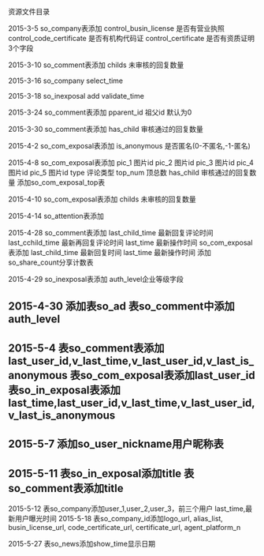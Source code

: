 ﻿资源文件目录

2015-3-5
so_company表添加
control_busin_license    是否有营业执照
control_code_certificate 是否有机构代码证
control_certificate      是否有资质证明
3个字段

2015-3-10
so_comment表添加
childs                   未审核的回复数量

2015-3-16
so_company
select_time

2015-3-18
so_inexposal
add validate_time

2015-3-24
so_comment表添加
pparent_id 祖父id 默认为0

2015-3-30
so_comment表添加
has_child 审核通过的回复数量

2015-4-2
so_com_exposal表添加
is_anonymous 是否匿名(0-不匿名,-1-匿名)

2015-4-8
so_com_exposal表添加
pic_1 图片id
pic_2 图片id
pic_3 图片id
pic_4 图片id
pic_5 图片id
type 评论类型
top_num 顶总数
has_child 审核通过的回复数量
添加so_com_exposal_top表

2015-4-10
so_com_exposal表添加
childs 未审核的回复数量

2015-4-14
so_attention表添加

2015-4-28
so_comment表添加
last_child_time 最新回复评论时间
last_cchild_time 最新再回复评论时间
last_time 最新操作时间
so_com_exposal表添加
last_child_time 最新回复时间
last_time 最新操作时间
添加so_share_count分享计数表

2015-4-29
so_inexposal表添加
auth_level企业等级字段

2015-4-30
添加表so_ad
表so_comment中添加auth_level
---------------------------------------------------------------
2015-5-4
表so_comment表添加last_user_id,v_last_time,v_last_user_id,v_last_is_anonymous
表so_com_exposal表添加last_user_id
表so_in_exposal表添加last_time,last_user_id,v_last_time,v_last_user_id,v_last_is_anonymous
--------------------------------------------------------------
2015-5-7
添加so_user_nickname用户昵称表
--------------------------------------------------------------
2015-5-11
表so_in_exposal添加title
表so_comment表添加title
--------------------------------------------------------------
2015-5-12
表so_company添加user_1,user_2,user_3，前三个用户
last_time,最新用户曝光时间
2015-5-18
表so_company_id添加logo_url,
                   alias_list,
                   busin_license_url,
                   code_certificate_url,
                   certificate_url,
                   agent_platform_n

2015-5-27
表so_news添加show_time显示日期